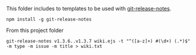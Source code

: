 This folder includes to templates to be used with [git-release-notes](https://github.com/ariatemplates/git-release-notes).

    npm install -g git-release-notes

From this project folder

    git-release-notes v1.3.6..v1.3.7 wiki.ejs -t "^([a-z]+) #(\d+) (.*)$" -m type -m issue -m title > wiki.txt

